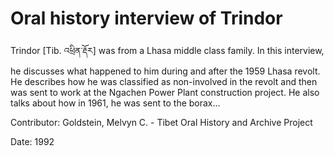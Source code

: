 # Oral history interview of Trindor  
Trindor [Tib. འཕྲིན་རྡོར] was from a Lhasa middle class family. In this interview, he discusses what happened to him during and after the 1959 Lhasa revolt. He describes how he was classified as non-involved in the revolt and then was sent to work at the Ngachen Power Plant construction project. He also talks about how in 1961, he was sent to the borax... 

Contributor: Goldstein, Melvyn C. - Tibet Oral History and Archive Project  

Date:
1992  


